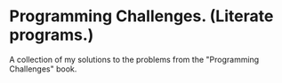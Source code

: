 # Programming Challenges. (Literate programs.) 

A collection of my solutions to the problems from the "Programming Challenges" book.
